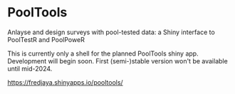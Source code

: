# PoolTools
Anlayse and design surveys with pool-tested data: a Shiny interface to PoolTestR and PoolPoweR

This is currently only a shell for the planned PoolTools shiny app. Development will begin soon. First (semi-)stable version won't be available until mid-2024.

https://fredjaya.shinyapps.io/pooltools/
